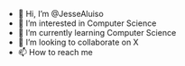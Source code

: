 - 👋 Hi, I’m @JesseAluiso
- 👀 I’m interested in Computer Science
- 🌱 I’m currently learning Computer Science
- 💞️ I’m looking to collaborate on X
- 📫 How to reach me 

<!---
JesseAluiso/JesseAluiso is a ✨ special ✨ repository because its `README.md` (this file) appears on your GitHub profile.
You can click the Preview link to take a look at your changes.
--->
